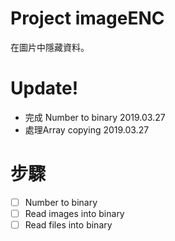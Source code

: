 # Project imageENC
在圖片中隱藏資料。  
# Update!
- 完成 Number to binary 2019.03.27  
- 處理Array copying 2019.03.27  
# 步驟
- [ ] Number to binary  
- [ ] Read images into binary  
- [ ] Read files into binary
